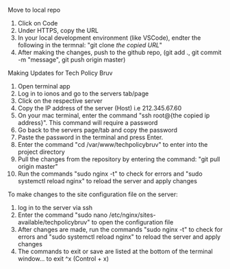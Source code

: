 Move to local repo
1. Click on Code
2. Under HTTPS, copy the URL
3. In your local development environment (like VSCode), endter the following in the termnal: "git clone *the copied URL*"
4. After making the changes, push to the github repo, (git add ., git commit -m "message", git push origin master)

Making Updates for Tech Policy Bruv
1. Open terminal app
2. Log in to ionos and go to the servers tab/page
3. Click on the respective server
4. Copy the IP address of the server (Host) i.e 212.345.67.60
5. On your mac terminal, enter the command "ssh root@{the copied ip address}". This command will require a password
6. Go back to the servers page/tab and copy the password
7. Paste the password in the terminal and press Enter.
8. Enter the command "cd /var/www/techpolicybruv" to enter into the project directory
5. Pull the changes from the repository by entering the command: "git pull origin master"
6. Run the commands "sudo nginx -t" to check for errors and "sudo systemctl reload nginx" to reload the server and apply changes

To make changes to the site configuration file on the server:
1. log in to the server via ssh
2. Enter the command "sudo nano /etc/nginx/sites-available/techpolicybruv" to open the configuration file 
3. After changes are made, run the commands "sudo nginx -t" to check for errors and "sudo systemctl reload nginx" to reload the server and apply changes
4. The commands to exit or save are listed at the bottom of the terminal window... to exit ^x (Control + x)
